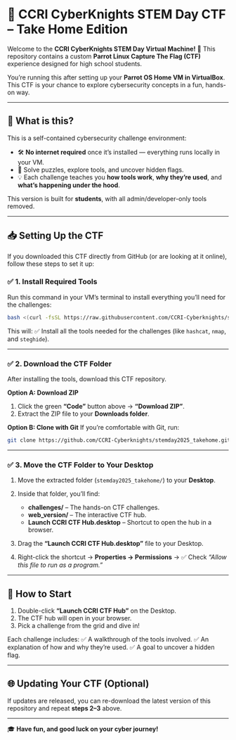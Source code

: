 # 🌟 CCRI CyberKnights STEM Day CTF – Take Home Edition

Welcome to the **CCRI CyberKnights STEM Day Virtual Machine!** 🎉
This repository contains a custom **Parrot Linux Capture The Flag (CTF)** experience designed for high school students.

You’re running this after setting up your **Parrot OS Home VM in VirtualBox**. This CTF is your chance to explore cybersecurity concepts in a fun, hands-on way.

---

## 🚀 What is this?

This is a self-contained cybersecurity challenge environment:

* 🛠 **No internet required** once it’s installed — everything runs locally in your VM.
* 🧩 Solve puzzles, explore tools, and uncover hidden flags.
* 💡 Each challenge teaches you **how tools work**, **why they’re used**, and **what’s happening under the hood**.

This version is built for **students**, with all admin/developer-only tools removed.

---

## 📥 Setting Up the CTF

If you downloaded this CTF directly from GitHub (or are looking at it online), follow these steps to set it up:

### ✅ 1. Install Required Tools

Run this command in your VM’s terminal to install everything you’ll need for the challenges:

```bash
bash <(curl -fsSL https://raw.githubusercontent.com/CCRI-Cyberknights/stemday2025_takehome/main/setup_student.sh)
```

This will:
✅ Install all the tools needed for the challenges (like `hashcat`, `nmap`, and `steghide`).

---

### ✅ 2. Download the CTF Folder

After installing the tools, download this CTF repository.

**Option A: Download ZIP**

1. Click the green **“Code”** button above → **“Download ZIP”**.
2. Extract the ZIP file to your **Downloads folder**.

**Option B: Clone with Git**
If you’re comfortable with Git, run:

```bash
git clone https://github.com/CCRI-Cyberknights/stemday2025_takehome.git
```

---

### ✅ 3. Move the CTF Folder to Your Desktop

1. Move the extracted folder (`stemday2025_takehome/`) to your **Desktop**.

2. Inside that folder, you’ll find:

   * **challenges/** – The hands-on CTF challenges.
   * **web\_version/** – The interactive CTF hub.
   * **Launch CCRI CTF Hub.desktop** – Shortcut to open the hub in a browser.

3. Drag the **“Launch CCRI CTF Hub.desktop”** file to your Desktop.

4. Right-click the shortcut → **Properties → Permissions** → ✅ Check *“Allow this file to run as a program.”*

---

## 🎯 How to Start

1. Double-click **“Launch CCRI CTF Hub”** on the Desktop.
2. The CTF hub will open in your browser.
3. Pick a challenge from the grid and dive in!

Each challenge includes:
✅ A walkthrough of the tools involved.
✅ An explanation of how and why they’re used.
✅ A goal to uncover a hidden flag.

---

## 🌐 Updating Your CTF (Optional)

If updates are released, you can re-download the latest version of this repository and repeat **steps 2–3** above.

---

🎓 **Have fun, and good luck on your cyber journey!**
